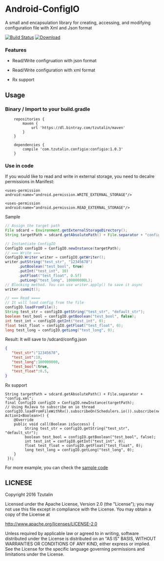 # Android-ConfigIO

A small and encapsulation library for creating, accessing, and modifying configuration file with Xml and Json format

[![Build Status](https://travis-ci.org/tzutalin/Android-ConfigIO.png)](https://travis-ci.org/tzutalin/Android-ConfigIO)
[ ![Download](https://api.bintray.com/packages/tzutalin/maven/Android-ConfigIO/images/download.svg) ](https://bintray.com/tzutalin/maven/Android-ConfigIO/_latestVersion)

### Features

* Read/Write configruation with json format

* Read/Write configuration with xml format

* Rx support

## Usage

### Binary / Import to your build.gradle
```
	repositories {
		maven {
			url 'https://dl.bintray.com/tzutalin/maven'
		}
	}

	dependencies {
		compile 'com.tzutalin.configio:configio:1.0.3'
	}
```

### Use in code

If you would like to read and write in external storage, you need to decalre permissions in Manifest:

    <uses-permission android:name="android.permission.WRITE_EXTERNAL_STORAGE"/>

    <uses-permission android:name="android.permission.READ_EXTERNAL_STORAGE"/>

Sample

```java
// Assign the target path
File sdcard = Environment.getExternalStorageDirectory();
String targetPath = sdcard.getAbsolutePath() + File.separator + "config.json";

// Instantiate ConfigIO
ConfigIO configIO = ConfigIO.newInstance(targetPath);
// === Write ===
ConfigIO.Writer writer = configIO.getWriter();
writer.putString("test_str", "12345678")
      .putBoolean("test_bool", true)
      .putInt("test_int", 10)
      .putFloat("test_float", 0.5f)
      .putLong("test_long", 100000000L);
// Blocking method. You can use writer.apply() to save it async
writer.commit();

// === Read ====
// It will load config from the file
configIO.loadFromFile();
String test_str = configIO.getString("test_str", "default_str");
boolean test_bool = configIO.getBoolean("test_bool", false);
int test_int = configIO.getInt("test_int", 0);
float test_float = configIO.getFloat("test_float", 0);
long test_long = configIO.getLong("test_long", 0);
```

Result: It will save to /sdcard/config.json
```json
{
   "test_str":"12345678",
   "test_int":10,
   "test_long":100000000,
   "test_bool":true,
   "test_float":0.5,
}
```

Rx support
```
String targetPath = sdcard.getAbsolutePath() + File.separator + "config.xml";
final ConfigIO configIO = ConfigIO.newInstance(targetPath);
// Using RxJava to subscribe on io thread
configIO.loadFromFileWithRx().subscribeOn(Schedulers.io()).subscribe(new Action1<Boolean>() {
    @Override
    public void call(Boolean isSuccess) {
         String test_str = configIO.getString("test_str", "default_str");
         boolean test_bool = configIO.getBoolean("test_bool", false);
         int test_int = configIO.getInt("test_int", 0);
         float test_float = configIO.getFloat("test_float", 0);
         long test_long = configIO.getLong("test_long", 0);
    }
 });

```

For more example, you can check the [sample code](https://github.com/tzutalin/Android-ConfigIO/blob/master/app/src/main/java/com/tzutalin/example/MainActivity.java#L67)

## LICNESE
Copyright 2016 Tzutalin

Licensed under the Apache License, Version 2.0 (the "License");
you may not use this file except in compliance with the License.
You may obtain a copy of the License at

   http://www.apache.org/licenses/LICENSE-2.0

Unless required by applicable law or agreed to in writing, software
distributed under the License is distributed on an "AS IS" BASIS,
WITHOUT WARRANTIES OR CONDITIONS OF ANY KIND, either express or implied.
See the License for the specific language governing permissions and
limitations under the License.
